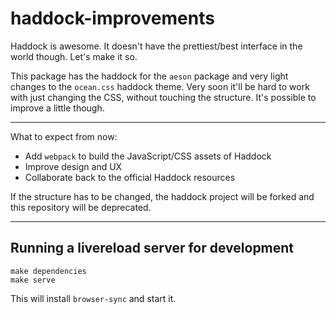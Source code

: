 # haddock-improvements
Haddock is awesome. It doesn't have the prettiest/best interface in the world
though. Let's make it so.

This package has the haddock for the `aeson` package and very light changes to
the `ocean.css` haddock theme. Very soon it'll be hard to work with just
changing the CSS, without touching the structure.  It's possible to improve a
little though.

- - -

What to expect from now:
- Add `webpack` to build the JavaScript/CSS assets of Haddock
- Improve design and UX
- Collaborate back to the official Haddock resources

If the structure has to be changed, the haddock project will be forked and
this repository will be deprecated.

- - -
## Running a livereload server for development
```
make dependencies
make serve
```
This will install `browser-sync` and start it.
